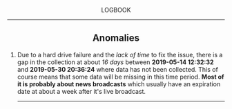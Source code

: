 <p align="center">LOGBOOK</p>

---
<h2 align="center">Anomalies</h2>

1. Due to a hard drive failure and the *lack of time* to fix the
   issue, there is a gap in the collection at about *16 days* between
   **2019-05-14 12:32:32** and **2019-05-30 20:36:24** where data has not
   been collected. This of course means that some data will be missing
   in this time period. **Most of it is probably about news broadcasts** which
   usually have an expiration date at about a week after it's live broadcast.
   
   ---
